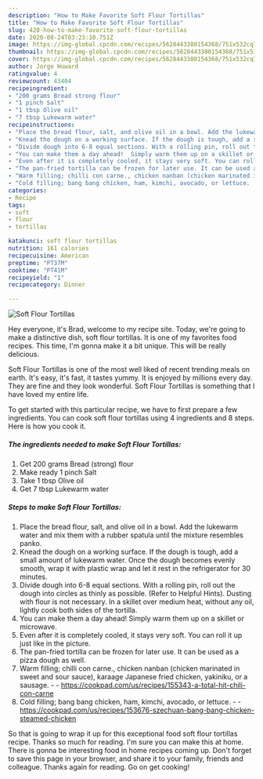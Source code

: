 ```yaml
---
description: "How to Make Favorite Soft Flour Tortillas"
title: "How to Make Favorite Soft Flour Tortillas"
slug: 420-how-to-make-favorite-soft-flour-tortillas
date: 2020-08-24T03:23:10.751Z
image: https://img-global.cpcdn.com/recipes/5628443380154368/751x532cq70/soft-flour-tortillas-recipe-main-photo.jpg
thumbnail: https://img-global.cpcdn.com/recipes/5628443380154368/751x532cq70/soft-flour-tortillas-recipe-main-photo.jpg
cover: https://img-global.cpcdn.com/recipes/5628443380154368/751x532cq70/soft-flour-tortillas-recipe-main-photo.jpg
author: Jorge Howard
ratingvalue: 4
reviewcount: 43404
recipeingredient:
- "200 grams Bread strong flour"
- "1 pinch Salt"
- "1 tbsp Olive oil"
- "7 tbsp Lukewarm water"
recipeinstructions:
- "Place the bread flour, salt, and olive oil in a bowl. Add the lukewarm water and mix them with a rubber spatula until the mixture resembles panko."
- "Knead the dough on a working surface. If the dough is tough, add a small amount of lukewarm water. Once the dough becomes evenly smooth, wrap it with plastic wrap and let it rest in the refrigerator for 30 minutes."
- "Divide dough into 6-8 equal sections. With a rolling pin, roll out the dough into circles as thinly as possible.  (Refer to Helpful Hints). Dusting with flour is not necessary.  In a skillet over medium heat, without any oil, lightly cook both sides of the tortilla."
- "You can make them a day ahead!  Simply warm them up on a skillet or microwave."
- "Even after it is completely cooled, it stays very soft. You can roll it up just like in the picture."
- "The pan-fried tortilla can be frozen for later use. It can be used as a pizza dough as well."
- "Warm filling; chilli con carne., chicken nanban (chicken marinated in sweet and sour sauce), karaage Japanese fried chicken, yakiniku, or a sausage.  https://cookpad.com/us/recipes/155343-a-total-hit-chili-con-carne"
- "Cold filling; bang bang chicken, ham, kimchi, avocado, or lettuce.  https://cookpad.com/us/recipes/153676-szechuan-bang-bang-chicken-steamed-chicken"
categories:
- Recipe
tags:
- soft
- flour
- tortillas

katakunci: soft flour tortillas 
nutrition: 161 calories
recipecuisine: American
preptime: "PT37M"
cooktime: "PT41M"
recipeyield: "1"
recipecategory: Dinner

---
```



![Soft Flour Tortillas](https://img-global.cpcdn.com/recipes/5628443380154368/751x532cq70/soft-flour-tortillas-recipe-main-photo.jpg)

Hey everyone, it's Brad, welcome to my recipe site. Today, we're going to make a distinctive dish, soft flour tortillas. It is one of my favorites food recipes. This time, I'm gonna make it a bit unique. This will be really delicious.



Soft Flour Tortillas is one of the most well liked of recent trending meals on earth. It's easy, it's fast, it tastes yummy. It is enjoyed by millions every day. They are fine and they look wonderful. Soft Flour Tortillas is something that I have loved my entire life.


To get started with this particular recipe, we have to first prepare a few ingredients. You can cook soft flour tortillas using 4 ingredients and 8 steps. Here is how you cook it.

<!--inarticleads1-->

##### The ingredients needed to make Soft Flour Tortillas:

1. Get 200 grams Bread (strong) flour
1. Make ready 1 pinch Salt
1. Take 1 tbsp Olive oil
1. Get 7 tbsp Lukewarm water




<!--inarticleads2-->

##### Steps to make Soft Flour Tortillas:

1. Place the bread flour, salt, and olive oil in a bowl. Add the lukewarm water and mix them with a rubber spatula until the mixture resembles panko.
1. Knead the dough on a working surface. If the dough is tough, add a small amount of lukewarm water. Once the dough becomes evenly smooth, wrap it with plastic wrap and let it rest in the refrigerator for 30 minutes.
1. Divide dough into 6-8 equal sections. With a rolling pin, roll out the dough into circles as thinly as possible.  (Refer to Helpful Hints). Dusting with flour is not necessary.  In a skillet over medium heat, without any oil, lightly cook both sides of the tortilla.
1. You can make them a day ahead!  Simply warm them up on a skillet or microwave.
1. Even after it is completely cooled, it stays very soft. You can roll it up just like in the picture.
1. The pan-fried tortilla can be frozen for later use. It can be used as a pizza dough as well.
1. Warm filling; chilli con carne., chicken nanban (chicken marinated in sweet and sour sauce), karaage Japanese fried chicken, yakiniku, or a sausage. -  - https://cookpad.com/us/recipes/155343-a-total-hit-chili-con-carne
1. Cold filling; bang bang chicken, ham, kimchi, avocado, or lettuce. -  - https://cookpad.com/us/recipes/153676-szechuan-bang-bang-chicken-steamed-chicken




So that is going to wrap it up for this exceptional food soft flour tortillas recipe. Thanks so much for reading. I'm sure you can make this at home. There is gonna be interesting food in home recipes coming up. Don't forget to save this page in your browser, and share it to your family, friends and colleague. Thanks again for reading. Go on get cooking!

